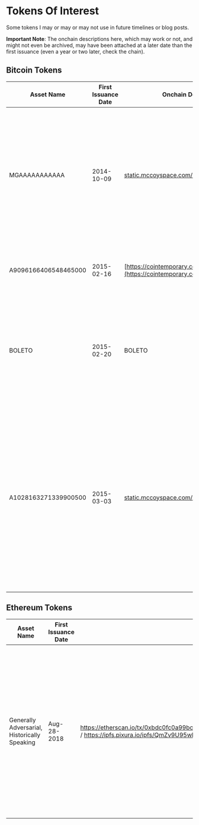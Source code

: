 # Tokens Of Interest

Some tokens I may or may or may not use in future timelines or blog posts.

**Important Note**: The onchain descriptions here, which may work or not, and might not even be archived, may have been attached at a later date than the first issuance (even a year or two later, check the chain).

## Bitcoin Tokens

| Asset Name | First Issuance Date | Onchain Description | Notes |
|------------|---------------------|---------------------|-------|
| MGAAAAAAAAAAA | 2014-10-09 | [static.mccoyspace.com/mgaaaaaaaaaaa.json](static.mccoyspace.com/mgaaaaaaaaaaa.json) | 1st Monegraph on Bitcoin, says 1/3 in metadata but is a 1/1 atm. Still available for purchase in 2024. The most pristine Monegraph (never expired or reminted later) |
| A9096166406548465000 | 2015-02-16 | [https://cointemporary.com/artwork/a909616](https://cointemporary.com/artwork/a909616) | 50-supply original artwork. Looks like only 2/50 were ever sold. |
| BOLETO | 2015-02-20 | BOLETO | a 1/1 that has a QR code icon, that if you use your phone, takes you to Google with the result of Boleto; a Brazillian payment method |
| A1028163271339900500 | 2015-03-03 | [static.mccoyspace.com/A1028163271339.json](static.mccoyspace.com/A1028163271339.json) | 2nd Monegraph on Bitcoin, says 1/3 in metadata but is a divisible 1/1 atm. The JSON used to link to EVP: Amie by Brody Condon (which was reminted on Ethereum as an edition of 3), but now links to an artwork by Kevin McCoy |

## Ethereum Tokens

| Asset Name | First Issuance Date | Onchain Description | Notes |
|------------|---------------------|---------------------|-------|
| Generally Adversarial, Historically Speaking | Aug-28-2018 | https://etherscan.io/tx/0xbdc0fc0a99bc9b0a8006e46aaf50f6fdee647f7d6fa5ef381fb564d3ff1180ea / https://ipfs.pixura.io/ipfs/QmZv9U95wbdAybRevcWrPYN1q4VuSTgAKguckh8TijqAcZ | a SupeRare 1/1 (token #644) by Max Osiris that was the first ever censored NFT. Based on AI work by Quasimondo (Botto), when informed of the piece, he sought out that SuperRare burn the token, which Max complied with. |
